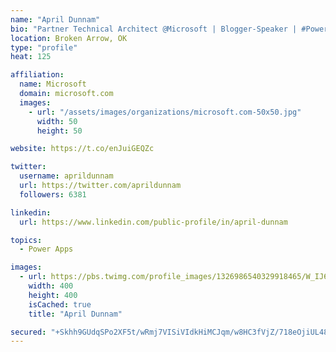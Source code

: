 ```yaml
---
name: "April Dunnam"
bio: "Partner Technical Architect @Microsoft | Blogger-Speaker | #PowerApps, #PowerAutomate, #Office365, #SharePoint | #WIT | #Karaoke Queen"
location: Broken Arrow, OK
type: "profile"
heat: 125

affiliation:
  name: Microsoft
  domain: microsoft.com
  images:
    - url: "/assets/images/organizations/microsoft.com-50x50.jpg"
      width: 50
      height: 50

website: https://t.co/enJuiGEQZc

twitter:
  username: aprildunnam
  url: https://twitter.com/aprildunnam
  followers: 6381

linkedin:
  url: https://www.linkedin.com/public-profile/in/april-dunnam

topics:
  - Power Apps

images:
  - url: https://pbs.twimg.com/profile_images/1326986540329918465/W_IJ6Ih2_400x400.jpg
    width: 400
    height: 400
    isCached: true
    title: "April Dunnam"

secured: "+Skhh9GUdqSPo2XF5t/wRmj7VISiVIdkHiMCJqm/w8HC3fVjZ/718eOjiUL48dHBfONqgeL2Xq6bRKgCLRNrL9hNuHSopKYW/PCkpt3hcRhHgrQT7MWxthWZqM6ZGS4G25GiP6uu1Foxs+hbQUK0CqX9AYinqdMU/vkc1BZUi7hMg39ZUI5wh/wIMq9DcjLRtWJ0KjdDiWCq3nlTtGTa8Qb8AZDvXDv4dZEoQ/mrGlRlqdGWdK8cwOjnfTTTCiEArfruNlB6lfDnTwElNqOX6DQYS/ZtFB6If8BoPrB+mYEBfgbLsr3VpWdCnTwwBlsOEaYUUU5KOjWNzvq2c8b9xHULSAziRashkFoEIqw0QIeBZeAY9hAIDUInSt/2osP3FkkjtvRfzj0AIlsTRWQBJku2qYxhNF2nVmgo9+tqbLY=;mbB6eZYVWUeQZWDUlYJMkg=="
---
```


